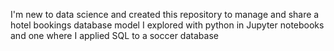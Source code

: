 I'm new to data science and created this repository to manage and share a hotel bookings database model I explored with python in Jupyter notebooks and one where I applied SQL to a soccer database
